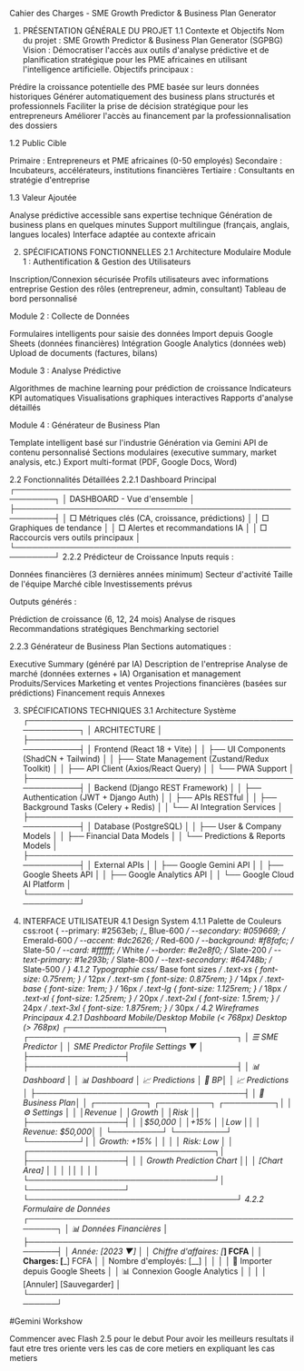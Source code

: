 Cahier des Charges - SME Growth Predictor & Business Plan Generator

1. PRÉSENTATION GÉNÉRALE DU PROJET
   1.1 Contexte et Objectifs
   Nom du projet : SME Growth Predictor & Business Plan Generator (SGPBG)
   Vision : Démocratiser l'accès aux outils d'analyse prédictive et de planification stratégique pour les PME africaines en utilisant l'intelligence artificielle.
   Objectifs principaux :

Prédire la croissance potentielle des PME basée sur leurs données historiques
Générer automatiquement des business plans structurés et professionnels
Faciliter la prise de décision stratégique pour les entrepreneurs
Améliorer l'accès au financement par la professionnalisation des dossiers

1.2 Public Cible

Primaire : Entrepreneurs et PME africaines (0-50 employés)
Secondaire : Incubateurs, accélérateurs, institutions financières
Tertiaire : Consultants en stratégie d'entreprise

1.3 Valeur Ajoutée

Analyse prédictive accessible sans expertise technique
Génération de business plans en quelques minutes
Support multilingue (français, anglais, langues locales)
Interface adaptée au contexte africain

2. SPÉCIFICATIONS FONCTIONNELLES
   2.1 Architecture Modulaire
   Module 1 : Authentification & Gestion des Utilisateurs

Inscription/Connexion sécurisée
Profils utilisateurs avec informations entreprise
Gestion des rôles (entrepreneur, admin, consultant)
Tableau de bord personnalisé

Module 2 : Collecte de Données

Formulaires intelligents pour saisie des données
Import depuis Google Sheets (données financières)
Intégration Google Analytics (données web)
Upload de documents (factures, bilans)

Module 3 : Analyse Prédictive

Algorithmes de machine learning pour prédiction de croissance
Indicateurs KPI automatiques
Visualisations graphiques interactives
Rapports d'analyse détaillés

Module 4 : Générateur de Business Plan

Template intelligent basé sur l'industrie
Génération via Gemini API de contenu personnalisé
Sections modulaires (executive summary, market analysis, etc.)
Export multi-format (PDF, Google Docs, Word)

2.2 Fonctionnalités Détaillées
2.2.1 Dashboard Principal
┌─────────────────────────────────────────────────────────┐
│ DASHBOARD - Vue d'ensemble │
├─────────────────────────────────────────────────────────┤
│ □ Métriques clés (CA, croissance, prédictions) │
│ □ Graphiques de tendance │
│ □ Alertes et recommandations IA │
│ □ Raccourcis vers outils principaux │
└─────────────────────────────────────────────────────────┘
2.2.2 Prédicteur de Croissance
Inputs requis :

Données financières (3 dernières années minimum)
Secteur d'activité
Taille de l'équipe
Marché cible
Investissements prévus

Outputs générés :

Prédiction de croissance (6, 12, 24 mois)
Analyse de risques
Recommandations stratégiques
Benchmarking sectoriel

2.2.3 Générateur de Business Plan
Sections automatiques :

Executive Summary (généré par IA)
Description de l'entreprise
Analyse de marché (données externes + IA)
Organisation et management
Produits/Services
Marketing et ventes
Projections financières (basées sur prédictions)
Financement requis
Annexes

3. SPÉCIFICATIONS TECHNIQUES
   3.1 Architecture Système
   ┌─────────────────────────────────────────────────────────┐
   │ ARCHITECTURE │
   ├─────────────────────────────────────────────────────────┤
   │ Frontend (React 18 + Vite) │
   │ ├── UI Components (ShadCN + Tailwind) │
   │ ├── State Management (Zustand/Redux Toolkit) │
   │ ├── API Client (Axios/React Query) │
   │ └── PWA Support │
   ├─────────────────────────────────────────────────────────┤
   │ Backend (Django REST Framework) │
   │ ├── Authentication (JWT + Django Auth) │
   │ ├── APIs RESTful │
   │ ├── Background Tasks (Celery + Redis) │
   │ └── AI Integration Services │
   ├─────────────────────────────────────────────────────────┤
   │ Database (PostgreSQL) │
   │ ├── User & Company Models │
   │ ├── Financial Data Models │
   │ └── Predictions & Reports Models │
   ├─────────────────────────────────────────────────────────┤
   │ External APIs │
   │ ├── Google Gemini API │
   │ ├── Google Sheets API │
   │ ├── Google Analytics API │
   │ └── Google Cloud AI Platform │
   └─────────────────────────────────────────────────────────┘

4. INTERFACE UTILISATEUR
   4.1 Design System
   4.1.1 Palette de Couleurs
   css:root {
   --primary: #2563eb; /_ Blue-600 _/
   --secondary: #059669; /_ Emerald-600 _/
   --accent: #dc2626; /_ Red-600 _/
   --background: #f8fafc; /_ Slate-50 _/
   --card: #ffffff; /_ White _/
   --border: #e2e8f0; /_ Slate-200 _/
   --text-primary: #1e293b; /_ Slate-800 _/
   --text-secondary: #64748b; /_ Slate-500 _/
   }
   4.1.2 Typographie
   css/_ Base font sizes _/
   .text-xs { font-size: 0.75rem; } /_ 12px _/
   .text-sm { font-size: 0.875rem; } /_ 14px _/
   .text-base { font-size: 1rem; } /_ 16px _/
   .text-lg { font-size: 1.125rem; } /_ 18px _/
   .text-xl { font-size: 1.25rem; } /_ 20px _/
   .text-2xl { font-size: 1.5rem; } /_ 24px _/
   .text-3xl { font-size: 1.875rem; } /_ 30px _/
   4.2 Wireframes Principaux
   4.2.1 Dashboard Mobile/Desktop
   Mobile (< 768px) Desktop (> 768px)
   ┌─────────────────┐ ┌─────────────────────────────────────┐
   │ ☰ SME Predictor │ │ SME Predictor Profile Settings ▼ │
   ├─────────────────┤ ├─────────────────────────────────────┤
   │ 📊 Dashboard │ │ 📊 Dashboard │ 📈 Predictions │ 📄 BP│
   │ 📈 Predictions │ ├─────────────────────────────────────┤
   │ 📄 Business Plan│ │ ┌─────────┐ ┌─────────┐ ┌─────────┐│
   │ ⚙️ Settings │ │ │Revenue │ │Growth │ │Risk ││
   ├─────────────────┤ │ │$50,000 │ │+15% │ │Low ││
   │ Revenue: $50,000│ │ └─────────┘ └─────────┘ └─────────┘│
   │ Growth: +15% │ │ │
   │ Risk: Low │ │ ┌─────────────────────────────────┐│
   ├─────────────────┤ │ │ Growth Prediction Chart ││
   │ [Chart Area] │ │ │ ││
   │ │ │ └─────────────────────────────────┘│
   └─────────────────┘ └─────────────────────────────────────┘
   4.2.2 Formulaire de Données
   ┌─────────────────────────────────────────────────────┐
   │ 📊 Données Financières │
   ├─────────────────────────────────────────────────────┤
   │ Année: [2023 ▼] │
   │ Chiffre d'affaires: [_____________] FCFA │
   │ Charges: [_____________] FCFA │
   │ Nombre d'employés: [__] │
   │ │
   │ 📎 Importer depuis Google Sheets │
   │ 📊 Connexion Google Analytics │
   │ │
   │ [Annuler] [Sauvegarder] │
   └─────────────────────────────────────────────────────┘

#Gemini Workshow

Commencer avec Flash 2.5 pour le debut
Pour avoir les meilleurs resultats il faut etre tres oriente vers les cas de core metiers en expliquant les cas metiers

